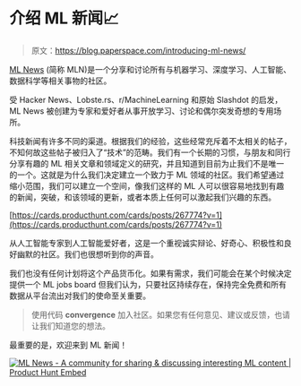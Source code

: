 # 介绍 ML 新闻📈

> 原文：<https://blog.paperspace.com/introducing-ml-news/>

[ML News](https://mln.dev/) (简称 MLN)是一个分享和讨论所有与机器学习、深度学习、人工智能、数据科学等相关事物的社区。

受 Hacker News、Lobste.rs、r/MachineLearning 和原始 Slashdot 的启发，ML News 被创建为专家和爱好者从事开放学习、讨论和偶尔突发奇想的专用场所。

科技新闻有许多不同的渠道。根据我们的经验，这些经常充斥着不太相关的帖子，不知何故这些帖子被归入了“技术”的范畴。我们有一个长期的习惯，与朋友和同行分享有趣的 ML 相关文章和领域定义的研究，并且知道到目前为止我们不是唯一的一个。这就是为什么我们决定建立一个致力于 ML 领域的社区。我们希望通过缩小范围，我们可以建立一个空间，像我们这样的 ML 人可以很容易地找到有趣的新闻，突破，和该领域的更新，或者本质上任何可以激起我们兴趣的东西。

[https://cards.producthunt.com/cards/posts/267774?v=1](https://cards.producthunt.com/cards/posts/267774?v=1)

从人工智能专家到人工智能爱好者，这是一个重视诚实辩论、好奇心、积极性和良好幽默的社区。我们也很想听到你的声音。

我们也没有任何计划将这个产品货币化。如果有需求，我们可能会在某个时候决定提供一个 ML jobs board 但我们认为，只要社区持续存在，保持完全免费和所有数据从平台流出对我们的使命至关重要。

> 使用代码 **convergence** 加入社区。如果您有任何意见、建议或反馈，也请让我们知道您的想法。

最重要的是，欢迎来到 ML 新闻！

[![ML News - A community for sharing & discussing interesting ML content | Product Hunt Embed](img/0aa3ef679ab07452c4d4ee1b0580e1f4.png)](https://www.producthunt.com/posts/ml-news?utm_source=badge-featured&utm_medium=badge&utm_souce=badge-ml-news)